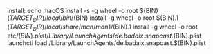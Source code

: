 install:
	echo macOS
	install -s -g wheel -o root $(BIN) $(TARGET_DIR)/local/bin/$(BIN)
	install -g wheel -o root $(BIN).1 $(TARGET_DIR)/local/share/man/man1/$(BIN).1
	install -g wheel -o root etc/$(BIN).plist /Library/LaunchAgents/de.badaix.snapcast.$(BIN).plist
	launchctl load /Library/LaunchAgents/de.badaix.snapcast.$(BIN).plist
